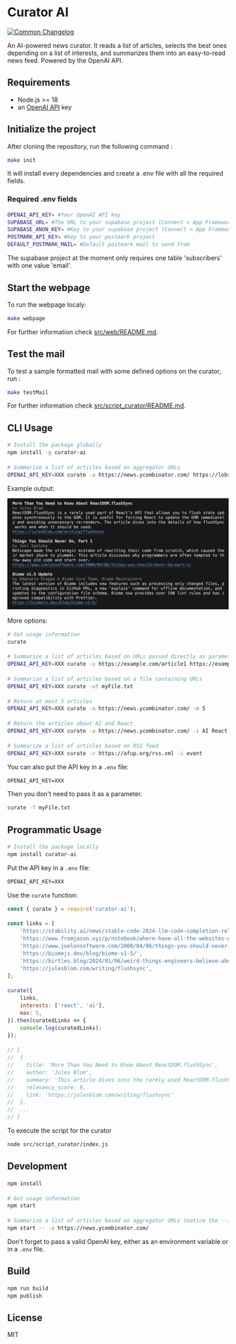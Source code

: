 # Curator AI

[![Common Changelog](https://common-changelog.org/badge.svg)](https://common-changelog.org)

An AI-powered news curator. It reads a list of articles, selects the best ones depending on a list of interests, and summarizes them into an easy-to-read news feed. Powered by the OpenAI API.

## Requirements

-   Node.js >= 18
-   an [OpenAI API](https://platform.openai.com/) key

## Initialize the project

After cloning the repository, run the following command : 
```sh
make init
```
It will install every dependencies and create a .env file with all the required fields.

### Required .env fields
```sh
OPENAI_API_KEY= #Your OpenAI API key
SUPABASE_URL= #The URL to your supabase project (Connect > App Framework)
SUPABASE_ANON_KEY= #Key to your supabase project (Connect > App Framework)
POSTMARK_API_KEY= #Key to your postmark project
DEFAULT_POSTMARK_MAIL= #Default postmark mail to send from
```

The supabase project at the moment only requires one table 'subscribers' with one value 'email'.

## Start the webpage

To run the webpage localy:
```sh
make webpage
```
For further information check [src/web/README.md](src/web).

## Test the mail

To test a sample formatted mail with some defined options on the curator, run :
```sh
make testMail
```
For further information check [src/script_curator/README.md](src/script_curator).

## CLI Usage

```sh
# Install the package globally
npm install -g curator-ai

# Summarize a list of articles based on aggregator URLs
OPENAI_API_KEY=XXX curate -a https://news.ycombinator.com/ https://lobste.rs/
```

Example output:

![Example output](./assets/capture.png)

More options:

```sh
# Get usage information
curate

# Summarize a list of articles based on URLs passed directly as parameters
OPENAI_API_KEY=XXX curate -u https://example.com/article1 https://example.com/article2

# Summarize a list of articles based on a file containing URLs
OPENAI_API_KEY=XXX curate -uf myFile.txt

# Return at most 5 articles
OPENAI_API_KEY=XXX curate -a https://news.ycombinator.com/ -m 5

# Return the articles about AI and React
OPENAI_API_KEY=XXX curate -a https://news.ycombinator.com/ -i AI React

# Summarize a list of articles based on RSS feed
OPENAI_API_KEY=XXX curate -r https://afup.org/rss.xml -i event
```

You can also put the API key in a `.env` file:

```txt
OPENAI_API_KEY=XXX
```

Then you don't need to pass it as a parameter.

```sh
curate -f myFile.txt
```

## Programmatic Usage

```sh
# Install the package locally
npm install curator-ai
```

Put the API key in a `.env` file:

```txt
OPENAI_API_KEY=XXX
```

Use the `curate` function:

```js
const { curate } = require('curator-ai');

const links = [
    'https://stability.ai/news/stable-code-2024-llm-code-completion-release',
    'https://www.fromjason.xyz/p/notebook/where-have-all-the-websites-gone/',
    'https://www.joelonsoftware.com/2000/04/06/things-you-should-never-do-part-i/',
    'https://biomejs.dev/blog/biome-v1-5/',
    'https://birtles.blog/2024/01/06/weird-things-engineers-believe-about-development/',
    'https://julesblom.com/writing/flushsync',
];

curate({
    links,
    interests: ['react', 'ai'],
    max: 5,
}).then(curatedLinks => {
    console.log(curatedLinks);
});

// [
//  {
//    title: 'More Than You Need to Know About ReactDOM.flushSync',
//    author: 'Jules Blom',
//    summary: 'This article dives into the rarely used ReactDOM.flushSync function in React and explains what it does and when it is useful. It discusses how flushSync flushes state updates synchronously to the DOM, and why this is important. The article also explains the concept of batching in React updates and how flushSync can bypass the update queue.',
//    relevancy_score: 8,
//    link: 'https://julesblom.com/writing/flushsync'
//  },
//  ...
// ]
```

To execute the script for the curator
```sh
node src/script_curator/index.js
```

## Development

```sh
npm install

# Get usage information
npm start

# Summarize a list of articles based on aggregator URLs (notice the --):
npm start -- -a https://news.ycombinator.com/
```

Don't forget to pass a valid OpenAI key, either as an environment variable or in a `.env` file.

## Build

```sh
npm run build
npm publish
```

## License

MIT

